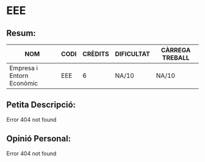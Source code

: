# EEE
## Resum:
| NOM | CODI | CRÈDITS | DIFICULTAT | CÀRREGA TREBALL | 
| --- | ---- | ------- | -----------| --------------- |
| Empresa i Entorn Econòmic | EEE | 6 |    NA/10    |       NA/10      | 

## Petita Descripció:
Error 404 not found

## Opinió Personal:
Error 404 not found
